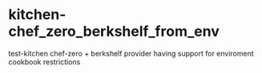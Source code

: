 # kitchen-chef_zero_berkshelf_from_env
test-kitchen chef-zero + berkshelf provider having support for enviroment cookbook restrictions

